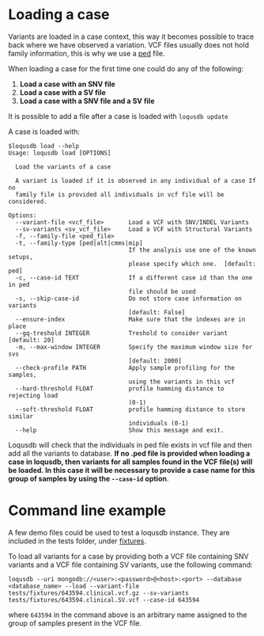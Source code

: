 # Loading a case

Variants are loaded in a case context, this way it becomes possible to trace back where we have observed a variation.
VCF files usually does not hold family information, this is why we use a [ped][ped] file.

When loading a case for the first time one could do any of the following:

1. **Load a case with an SNV file**
1. **Load a case with a SV file**
1. **Load a case with a SNV file and a SV file**

It is possible to add a file after a case is loaded with `loqusdb update`


A case is loaded with:

```
$loqusdb load --help
Usage: loqusdb load [OPTIONS]

  Load the variants of a case

  A variant is loaded if it is observed in any individual of a case If no
  family file is provided all individuals in vcf file will be considered.

Options:
  --variant-file <vcf_file>       Load a VCF with SNV/INDEL Variants
  --sv-variants <sv_vcf_file>     Load a VCF with Structural Variants
  -f, --family-file <ped_file>
  -t, --family-type [ped|alt|cmms|mip]
                                  If the analysis use one of the known setups,
                                  please specify which one.  [default: ped]
  -c, --case-id TEXT              If a different case id than the one in ped
                                  file should be used
  -s, --skip-case-id              Do not store case information on variants
                                  [default: False]
  --ensure-index                  Make sure that the indexes are in place
  --gq-treshold INTEGER           Treshold to consider variant  [default: 20]
  -m, --max-window INTEGER        Specify the maximum window size for svs
                                  [default: 2000]
  --check-profile PATH            Apply sample profiling for the samples,
                                  using the variants in this vcf
  --hard-threshold FLOAT          profile hamming distance to rejecting load
                                  (0-1)
  --soft-threshold FLOAT          profile hamming distance to store similar
                                  individuals (0-1)
  --help                          Show this message and exit.
```

Loqusdb will check that the individuals in ped file exists in vcf file and then add all the variants to database.
**If no .ped file is provided when loading a case in loqusdb, then variants for all samples found in the VCF file(s) will be loaded. In this case it will be necessary to provide a case name for this group of samples by using the `--case-id` option**.

# Command line example 

A few demo files could be used to test a loqusdb instance. They are included in the tests folder, under [fixtures][fixtures].

To load all variants for a case by providing both a VCF file containing SNV variants and a VCF file containing SV variants, use the following command:

`loqusdb --uri mongodb://<user>:<password>@<host>:<port> --database <database_name> --load --variant-file tests/fixtures/643594.clinical.vcf.gz --sv-variants tests/fixtures/643594.clinical.SV.vcf --case-id 643594`

where `643594` in the command above is an arbitrary name assigned to the group of samples present in the VCF file.


[fixtures]: https://github.com/Clinical-Genomics/loqusdb/tree/master/tests/fixtures
[ped]: http://zzz.bwh.harvard.edu/plink/data.shtml#ped
